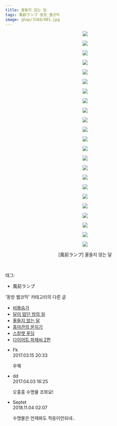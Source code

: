 ```yaml
---
title: 물들지 않는 달
tags: 風前ランプ 동방_웹코믹
image: ghap/3168/001.jpg
---
```

<div class="article">
<p style="text-align: center; clear: none; float: none;"><img src="{{ site.nasurl }}/ghap/3168/001.jpg"/></p>
<p style="text-align: center; clear: none; float: none;"><img src="{{ site.nasurl }}/ghap/3168/002.jpg"/></p>
<p style="text-align: center; clear: none; float: none;"><img src="{{ site.nasurl }}/ghap/3168/003.jpg"/></p>
<p style="text-align: center; clear: none; float: none;"><img src="{{ site.nasurl }}/ghap/3168/004.jpg"/></p>
<p style="text-align: center; clear: none; float: none;"><img src="{{ site.nasurl }}/ghap/3168/005.jpg"/></p>
<p style="text-align: center; clear: none; float: none;"><img src="{{ site.nasurl }}/ghap/3168/006.jpg"/></p>
<p style="text-align: center; clear: none; float: none;"><img src="{{ site.nasurl }}/ghap/3168/007.jpg"/></p>
<p style="text-align: center; clear: none; float: none;"><img src="{{ site.nasurl }}/ghap/3168/008.jpg"/></p>
<p style="text-align: center; clear: none; float: none;"><img src="{{ site.nasurl }}/ghap/3168/009.jpg"/></p>
<p style="text-align: center; clear: none; float: none;"><img src="{{ site.nasurl }}/ghap/3168/010.jpg"/></p>
<p style="text-align: center; clear: none; float: none;"><img src="{{ site.nasurl }}/ghap/3168/011.jpg"/></p>
<p style="text-align: center; clear: none; float: none;"><img src="{{ site.nasurl }}/ghap/3168/012.jpg"/></p>
<p style="text-align: center; clear: none; float: none;"><img src="{{ site.nasurl }}/ghap/3168/013.jpg"/></p>
<p style="text-align: center; clear: none; float: none;"><img src="{{ site.nasurl }}/ghap/3168/014.jpg"/></p>
<p style="text-align: center; clear: none; float: none;"><img src="{{ site.nasurl }}/ghap/3168/015.jpg"/></p>
<p style="text-align: center; clear: none; float: none;"><img src="{{ site.nasurl }}/ghap/3168/016.jpg"/></p>
<p style="text-align: center; clear: none; float: none;"><img src="{{ site.nasurl }}/ghap/3168/017.jpg"/></p>
<p style="text-align: center; clear: none; float: none;"><img src="{{ site.nasurl }}/ghap/3168/018.jpg"/></p>
<p style="text-align: center; clear: none; float: none;"><img src="{{ site.nasurl }}/ghap/3168/019.jpg"/></p>
<p style="text-align: center; clear: none; float: none;"><img src="{{ site.nasurl }}/ghap/3168/020.jpg"/></p>
<p style="text-align: center; clear: none; float: none;"><img src="{{ site.nasurl }}/ghap/3168/021.jpg"/></p>
<p style="text-align: center; clear: none; float: none;"><img src="{{ site.nasurl }}/ghap/3168/022.jpg"/></p>
<p style="text-align: center; clear: none; float: none;"><img src="{{ site.nasurl }}/ghap/3168/023.jpg"/></p>
<p style="text-align: center; clear: none; float: none;">[風前ランプ] 물들지 않는 달</p>
<p><br/></p>
</div><div class="tagTrail">
<p>태그: </p>
<ul>
<li>風前ランプ</li>
</ul>
</div><div class="another">
<p>'동방 웹코믹' 카테고리의 다른 글</p>
<ul>
<li><a href="/2017-05-15-ghap_3243">비봉슴가</a></li>
<li><a href="/2017-03-13-ghap_3169">달이 떴던 밤의 일</a></li>
<li><a href="/2017-03-13-ghap_3168">물들지 않는 달</a></li>
<li><a href="/2017-03-13-ghap_3163">홍마관의 문지기</a></li>
<li><a href="/2017-02-04-ghap_3141">스칼렛 푸딩</a></li>
<li><a href="/2017-01-12-ghap_3112">다이어트 파체씨 2편</a></li>
</ul>
</div><div class="cb_module cb_fluid">
<div class="cb_wrt cb_profile">
<div class="comment">
<ul>
<li class="cb_thumb_off" id="comment14940390">
<div class="cb_comment_area">
<div class="cb_info_area">
<div class="cb_section">
<span class="cb_nick_name">Fk</span>
</div>
<div class="cb_section">
<span class="cb_date">2017.03.15 20:33 </span>
</div>
</div>
<div class="cb_dsc_comment">
<p class="cb_dsc">
											우웩
										</p>
</div>
</div></li>
<li class="cb_thumb_off" id="comment14956094">
<div class="cb_comment_area">
<div class="cb_info_area">
<div class="cb_section">
<span class="cb_nick_name">dd</span>
</div>
<div class="cb_section">
<span class="cb_date">2017.04.03 16:25 </span>
</div>
</div>
<div class="cb_dsc_comment">
<p class="cb_dsc">
											오홍홍 수명물 조와요!
										</p>
</div>
</div></li>
<li class="cb_thumb_off" id="comment15367188">
<div class="cb_comment_area">
<div class="cb_info_area">
<div class="cb_section">
<span class="cb_nick_name">Septet</span>
</div>
<div class="cb_section">
<span class="cb_date">2018.11.04 02:07 </span>
</div>
</div>
<div class="cb_dsc_comment">
<p class="cb_dsc">
											수명물은 언제봐도 적응이안되네..
										</p>
</div>
</div></li>
</ul>
</div>
</div><!-- commentList close -->
</div>